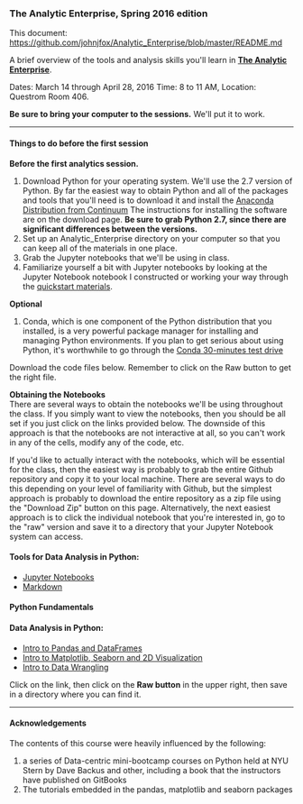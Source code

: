 ### The Analytic Enterprise, Spring 2016 edition  

This document:  https://github.com/johnjfox/Analytic_Enterprise/blob/master/README.md

A brief overview of the tools and analysis skills you'll learn in **[The Analytic Enterprise](https://github.com/johnjfox/Analytic_Enterprise)**.  

Dates: March 14 through April 28, 2016
Time:  8 to 11 AM, 
Location: Questrom Room 406.

**Be sure to bring your computer to the sessions.**  We'll put it to work.

---
#### Things to do before the first session

**Before the first analytics session.** 

1. Download Python for your operating system. We'll use the 2.7 version of Python. By far the easiest way to obtain Python and all of the packages and tools that you'll need is to download it and install the [Anaconda Distribution from Continuum][anaconda]  The instructions for installing the software are on the download page. **Be sure to grab Python 2.7, since there are significant differences between the versions.** 
2. Set up an Analytic_Enterprise directory on your computer so that you can keep all of the materials in one place. 
3. Grab the Jupyter notebooks that we'll be using in class.
4. Familiarize yourself a bit with Jupyter notebooks by looking at the Jupyter Notebook notebook I constructed or working your way through the [quickstart materials](https://jupyter-notebook-beginner-guide.readthedocs.org/en/latest/).

**Optional**
1. Conda, which is one component of the Python distribution that you installed, is a very powerful package manager for installing and managing Python environments. If you plan to get serious about using Python, it's worthwhile to go through the [Conda 30-minutes test drive](http://conda.pydata.org/docs/test-drive.html)

Download the code files below.  Remember to click on the Raw button to get the right file.

**Obtaining the Notebooks**  
There are several ways to obtain the notebooks we'll be using throughout the class. If you simply want to view the notebooks, then you should be all set if you just click on the links provided below. The downside of this approach is that the notebooks are not interactive at all, so you can't work in any of the cells, modify any of the code, etc. 

If you'd like to actually interact with the notebooks, which will be essential for the class, then the easiest way is probably to grab the entire Github repository and copy it to your local machine. There are several ways to do this depending on your level of familiarity with Github, but the simplest approach is probably to download the entire repository as a zip file using the "Download Zip" button on this page. Alternatively, the next easiest approach is to click the individual notebook that you're interested in, go to the "raw" version and save it to a directory that your Jupyter Notebook system can access. 

#### Tools for Data Analysis in Python:
* [Jupyter Notebooks](http://www.github.com/johnjfox/Analytic_Enterprise/blob/master/notebooks/00a_Jupyter_Notebooks.ipynb) 
* [Markdown](http://www.github.com/johnjfox/Analytic_Enterprise/blob/master/notebooks/00b_Markdown_Essentials.ipynb) 

#### Python Fundamentals

#### Data Analysis in Python:
* [Intro to Pandas and DataFrames](http://www.github.com/johnjfox/Analytic_Enterprise/blob/master/notebooks/02a_Pandas_Overview.ipynb) 
* [Intro to Matplotlib, Seaborn and 2D Visualization](http://www.github.com/johnjfox/Analytic_Enterprise/blob/master/notebooks/02b_Matplotlib_Overview.ipynb) 
* [Intro to Data Wrangling](http://www.github.com/johnjfox/Analytic_Enterprise/blob/master/notebooks/02c_Data_Wrangling.ipynb) 

Click on the link, then click on the **Raw button** in the upper right, then save in a directory where you can find it.    

[anaconda]: https://www.continuum.io/downloads
[jupyter]: http://nbviewer.jupyter.org

---
#### Acknowledgements

The contents of this course were heavily influenced by the following:

1. a series of Data-centric mini-bootcamp courses on Python held at NYU Stern by Dave Backus and other, including a book that the instructors have published on GitBooks
2. The tutorials embedded in the pandas, matplotlib and seaborn packages
